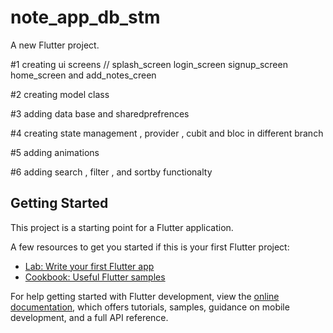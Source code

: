 # note_app_db_stm

A new Flutter project.

#1 creating ui screens // splash_screen login_screen signup_screen home_screen and add_notes_creen

#2 creating model class

#3 adding data base and sharedprefrences

#4 creating state management , provider , cubit and bloc in different branch

#5 adding animations

#6 adding search , filter , and sortby functionalty 


## Getting Started

This project is a starting point for a Flutter application.

A few resources to get you started if this is your first Flutter project:

- [Lab: Write your first Flutter app](https://docs.flutter.dev/get-started/codelab)
- [Cookbook: Useful Flutter samples](https://docs.flutter.dev/cookbook)

For help getting started with Flutter development, view the
[online documentation](https://docs.flutter.dev/), which offers tutorials,
samples, guidance on mobile development, and a full API reference.
